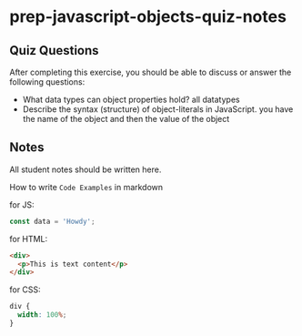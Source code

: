 # prep-javascript-objects-quiz-notes

## Quiz Questions

After completing this exercise, you should be able to discuss or answer the following questions:

- What data types can object properties hold?
  all datatypes
- Describe the syntax (structure) of object-literals in JavaScript.
  you have the name of the object and then the value of the object

## Notes

All student notes should be written here.

How to write `Code Examples` in markdown

for JS:

```javascript
const data = 'Howdy';
```

for HTML:

```html
<div>
  <p>This is text content</p>
</div>
```

for CSS:

```css
div {
  width: 100%;
}
```
